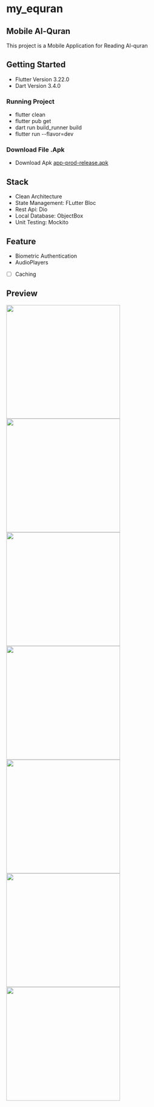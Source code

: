 # my_equran

## Mobile Al-Quran

This project is a Mobile Application for Reading Al-quran

## Getting Started
-   Flutter Version 3.22.0
-   Dart Version 3.4.0

### Running Project
-   flutter clean
-   flutter pub get
-   dart run build_runner build
-   flutter run --flavor=dev

### Download File .Apk
- Download Apk <a href="app-prod-release.apk">app-prod-release.apk</a>

## Stack
- Clean Architecture
- State Management: FLutter Bloc
- Rest Api: Dio
- Local Database: ObjectBox
- Unit Testing: Mockito

## Feature
- Biometric Authentication
- AudioPlayers
- [ ] Caching

## Preview
<img src="Screenshot_20241220_072710.png" width="300">
<img src="Screenshot_20241220_072738.png" width="300">
<img src="Screenshot_20241220_072752.png" width="300">
<img src="Screenshot_20241220_072757.png" width="300">
<img src="Screenshot_20250104_130404.jpg" width="300">
<img src="Screenshot_20250104_130428.jpg" width="300">
<img src="Screenshot_20250104_130442.jpg" width="300">

